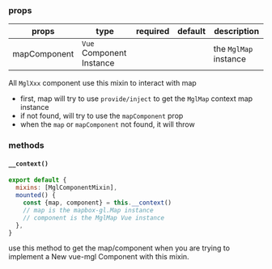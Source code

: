 ### props

| props        | type                     | required | default | description           |
| ------------ | ------------------------ | -------- | ------- | --------------------- |
| mapComponent | `Vue` Component Instance |          |         | the `MglMap` instance |

All `MglXxx` component use this mixin to interact with map

- first, map will try to use `provide/inject` to get the `MglMap` context map instance
- if not found, will try to use the `mapComponent` prop
- when the `map` or `mapComponent` not found, it will throw

### methods

#### `__context()`

```js
export default {
  mixins: [MglComponentMixin],
  mounted() {
    const {map, component} = this.__context()
    // map is the mapbox-gl.Map instance
    // component is the MglMap Vue instance
  },
}
```

use this method to get the map/component
when you are trying to implement a New vue-mgl Component with this mixin.
